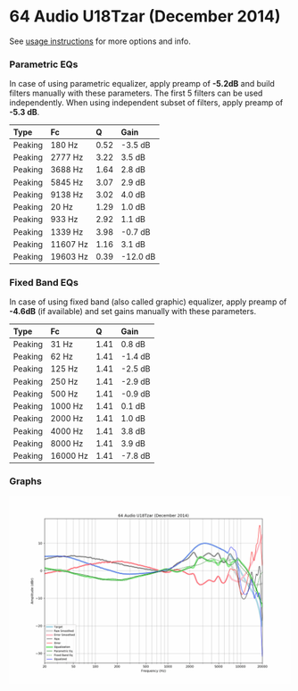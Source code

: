 # 64 Audio U18Tzar (December 2014)
See [usage instructions](https://github.com/jaakkopasanen/AutoEq#usage) for more options and info.

### Parametric EQs
In case of using parametric equalizer, apply preamp of **-5.2dB** and build filters manually
with these parameters. The first 5 filters can be used independently.
When using independent subset of filters, apply preamp of **-5.3 dB**.

| Type    | Fc       |    Q | Gain     |
|:--------|:---------|:-----|:---------|
| Peaking | 180 Hz   | 0.52 | -3.5 dB  |
| Peaking | 2777 Hz  | 3.22 | 3.5 dB   |
| Peaking | 3688 Hz  | 1.64 | 2.8 dB   |
| Peaking | 5845 Hz  | 3.07 | 2.9 dB   |
| Peaking | 9138 Hz  | 3.02 | 4.0 dB   |
| Peaking | 20 Hz    | 1.29 | 1.0 dB   |
| Peaking | 933 Hz   | 2.92 | 1.1 dB   |
| Peaking | 1339 Hz  | 3.98 | -0.7 dB  |
| Peaking | 11607 Hz | 1.16 | 3.1 dB   |
| Peaking | 19603 Hz | 0.39 | -12.0 dB |

### Fixed Band EQs
In case of using fixed band (also called graphic) equalizer, apply preamp of **-4.6dB**
(if available) and set gains manually with these parameters.

| Type    | Fc       |    Q | Gain    |
|:--------|:---------|:-----|:--------|
| Peaking | 31 Hz    | 1.41 | 0.8 dB  |
| Peaking | 62 Hz    | 1.41 | -1.4 dB |
| Peaking | 125 Hz   | 1.41 | -2.5 dB |
| Peaking | 250 Hz   | 1.41 | -2.9 dB |
| Peaking | 500 Hz   | 1.41 | -0.9 dB |
| Peaking | 1000 Hz  | 1.41 | 0.1 dB  |
| Peaking | 2000 Hz  | 1.41 | 1.0 dB  |
| Peaking | 4000 Hz  | 1.41 | 3.8 dB  |
| Peaking | 8000 Hz  | 1.41 | 3.9 dB  |
| Peaking | 16000 Hz | 1.41 | -7.8 dB |

### Graphs
![](./64%20Audio%20U18Tzar%20(December%202014).png)